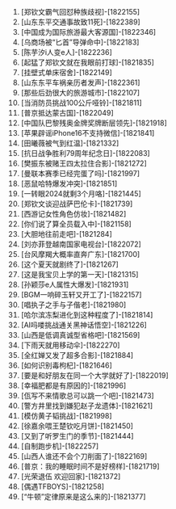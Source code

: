 
1. [郑钦文霸气回怼种族歧视]-[1822155]
1. [山东东平交通事故致11死]-[1822389]
1. [中国成为国际旅游最大客源国]-[1822346]
1. [乌商场被“匕首”导弹命中]-[1822183]
1. [陈芋汐i人变e人]-[1822236]
1. [起猛了郑钦文就在我眼前打球]-[1821835]
1. [挂壁式单床宿舍]-[1822149]
1. [山东东平车祸亲历者发声]-[1822361]
1. [那些后劲很大的旅游城市]-[1822107]
1. [当消防员挑战100公斤哑铃]-[1821811]
1. [普京抵达蒙古国]-[1822049]
1. [中国队巴黎残奥金牌奖牌断层领先]-[1821918]
1. [苹果辟谣iPhone16不支持微信]-[1821841]
1. [田曦薇被气到红温]-[1821332]
1. [抗日战争胜利79周年纪念日]-[1822083]
1. [樊振东被赌王四太拉住合影]-[1821272]
1. [曼联本赛季已经完蛋了吗]-[1821997]
1. [恶鼠哈特爆发冲突]-[1821851]
1. [一转眼2024就剩3个月咯]-[1821445]
1. [郑钦文谈迎战萨巴伦卡]-[1821739]
1. [西游记女性角色仿妆]-[1821482]
1. [你们说了算全员载入中]-[1821158]
1. [大胆地往前走吧]-[1821284]
1. [刘亦菲登越南国家电视台]-[1822072]
1. [台风摩羯大概率直奔广东]-[1821700]
1. [这个夏天就剧终了]-[1821267]
1. [这是我宝贝上学的第一天]-[1821315]
1. [孙颖莎e人属性大爆发]-[1821931]
1. [BGM一响碎玉轩又开工了]-[1822157]
1. [唱执子之手与子偕老]-[1821980]
1. [哈尔滨冻梨进化到这种程度了]-[1821814]
1. [AI吗喽挑战通关黑神话悟空]-[1821226]
1. [山西是低调真诚型省格吧]-[1821569]
1. [下雨天就用移动伞]-[1822270]
1. [全红婵又发了超多合影]-[1821884]
1. [如何识别毒枸杞]-[1821646]
1. [要是和好朋友在同一个大学就好了]-[1822019]
1. [幸福肥都是有原因的]-[1821996]
1. [佤写不来情歌总可以跳一个吧]-[1821473]
1. [警方井里找到嫌犯赵子龙遗体]-[1821621]
1. [模仿黄子韬挑战]-[1821998]
1. [徐嘉余喂王楚钦吃月饼]-[1821450]
1. [又到了听罗生门的季节]-[1821444]
1. [自制跑步机]-[1822257]
1. [山西人谁还不会个刀削面了]-[1822169]
1. [普京：我的睡眠时间不是好榜样]-[1821719]
1. [光荣退伍 欢迎回家]-[1821372]
1. [偶遇TFBOYS]-[1821258]
1. [“牛顿”定律原来是这么来的]-[1821377]